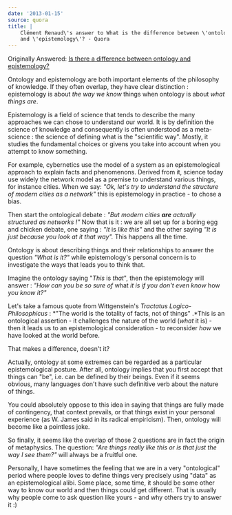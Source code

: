 ```yaml
---
date: '2013-01-15'
source: quora
title: |
    Clément Renaud\'s answer to What is the difference between \'ontology\'
    and \'epistemology\'? - Quora
---
```


Originally Answered: [Is there a difference between ontology and
epistemology?](http://quora.com/Is-there-a-difference-between-ontology-and-epistemology?no_redirect=1)

Ontology and epistemology are both important elements of the philosophy
of knowledge. If they often overlap, they have clear distinction :
epistemology is about *the way we know* things when ontology is about
*what things are*.

Epistemology is a field of science that tends to describe the many
approaches we can chose to understand our world. It is by definition the
science of knowledge and consequently is often understood as a
meta-science : the science of defining what is the \"scientific way\".
Mostly, it studies the fundamental choices or givens you take into
account when you attempt to know something.

For example, cybernetics use the model of a system as an epistemological
approach to explain facts and phenomenons. Derived from it, science
today use widely the network model as a premise to understand various
things, for instance cities. When we say: *\"Ok, let\'s try to
understand the structure of modern cities as a network\"* this is
epistemology in practice - to chose a bias.

Then start the ontological debate : *\"But modern cities* ***are***
*actually structured as networks !\"* Now that is it : we are all set up
for a boring egg and chicken debate, one saying : *\"It* is *like
this\"* and the other saying *\"It is just because you look at it that
way\".* This happens all the time.

Ontology is about describing things and their relationships to answer
the question *\"What is it?\"* while epistemology\'s personal concern is
to investigate the ways that leads you to think that.

Imagine the ontology saying \"*This* is *that*\", then the epistemology
will answer : *\"How can you be so sure of* what *it is if you don\'t
even know* how *you know it?\"*

Let\'s take a famous quote from Wittgenstein\'s *Tractatus
Logico-Philosophicus* : *\"The world is the totality of facts, not of
things\" .*This is an ontological assertion - it challenges the nature
of the world (*what* it is) - then it leads us to an epistemological
consideration - to reconsider *how* we have looked at the world before.

That makes a difference, doesn\'t it?

Actually, ontology at some extremes can be regarded as a particular
epistemological posture. After all, ontology implies that you first
accept that things can \"be\", i.e. can be defined by their beings. Even
if it seems obvious, many languages don\'t have such definitive verb
about the nature of things.

You could absolutely oppose to this idea in saying that things are fully
made of contingency, that context prevails, or that things exist in your
personal experience (as W. James said in its radical empiricism). Then,
ontology will become like a pointless joke.

So finally, it seems like the overlap of those 2 questions are in fact
the origin of metaphysics. The question: *\"Are things really like this
or is that just the way I see them?\"* will always be a fruitful one.

Personally, I have sometimes the feeling that we are in a very
\"ontological\" period where people loves to define things very
precisely using \"data\" as an epistemological alibi. Some place, some
time, it should be some other way to know our world and then things
could get different. That is usually why people come to ask question
like yours - and why others try to answer it :)
